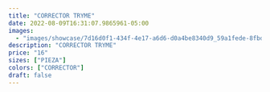```yaml
---
title: "CORRECTOR TRYME"
date: 2022-08-09T16:31:07.9865961-05:00
images:
  - "images/showcase/7d16d0f1-434f-4e17-a6d6-d0a4be8340d9_59a1fede-8fbd-4ab3-9b32-c5ddbf1cfd4e.webp"
description: "CORRECTOR TRYME"
price: "16"
sizes: ["PIEZA"]
colors: ["CORRECTOR"]
draft: false
---
```

